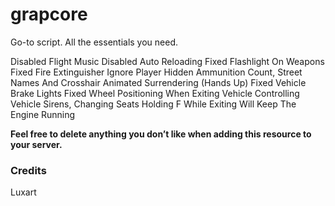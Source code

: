 <h1>grapcore</h1>
Go-to script. All the essentials you need.

Disabled Flight Music
Disabled Auto Reloading
Fixed Flashlight On Weapons
Fixed Fire Extinguisher
Ignore Player
Hidden Ammunition Count, Street Names And Crosshair
Animated Surrendering (Hands Up)
Fixed Vehicle Brake Lights
Fixed Wheel Positioning When Exiting Vehicle
Controlling Vehicle Sirens, Changing Seats
Holding F While Exiting Will Keep The Engine Running

<b>Feel free to delete anything you don’t like when adding this resource to your server.</b>

<h3>Credits</h3>
Luxart
